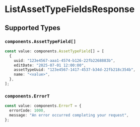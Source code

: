 # ListAssetTypeFieldsResponse


## Supported Types

### `components.AssetTypeField[]`

```typescript
const value: components.AssetTypeField[] = [
  {
    uuid: "123e4567-aaa1-4574-b126-22fb2268883b",
    editDate: "2025-07-01 12:00:00",
    assetTypeUuid: "123e4567-1417-4537-b34d-22fb218c354b",
    name: "<value>",
  },
];
```

### `components.ErrorT`

```typescript
const value: components.ErrorT = {
  errorCode: 1000,
  message: "An error occurred completing your request",
};
```


